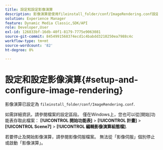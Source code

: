 ```yaml
---
title: 設定和設定影像演算
description: 影像演算是使用fileinstall_folder/conf/ImageRendering.conf設定。
solution: Experience Manager
feature: Dynamic Media Classic,SDK/API
role: Developer,User
exl-id: 126833bf-16db-40f1-8179-7775e9063081
source-git-commit: 8454991568374ecd1c4babdd3210250ea7988c4c
workflow-type: tm+mt
source-wordcount: '82'
ht-degree: 0%

---
```


# 設定和設定影像演算{#setup-and-configure-image-rendering}

影像演算已設定為 `fileinstall_folder/conf/ImageRendering.conf`.

如需詳細資訊，請參閱檔案的設定區段。 僅在Windows上，您也可以從[開始]功能表存取此檔案： **[!UICONTROL 開始功能表]** > **[!UICONTROL 計畫]** > **[!UICONTROL Scene7]** > **[!UICONTROL 編輯影像演算組態檔]**.

若要停止及開始影像演算，請參閱影像伺服檔案。 無法從「影像伺服」個別停止或啟動「影像演算」。
